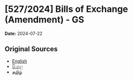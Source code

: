 # [527/2024] Bills of Exchange (Amendment) - GS

**Date:** 2024-07-22

## Original Sources

- [English](https://documents.gov.lk/view/bills/2024/7/527-2024_E.pdf)
- [සිංහල](https://documents.gov.lk/view/bills/2024/7/527-2024_S.pdf)
- [தமிழ்](https://documents.gov.lk/view/bills/2024/7/527-2024_T.pdf)
